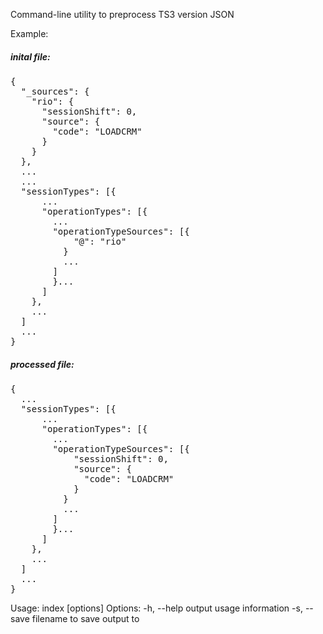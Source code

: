 Command-line utility to preprocess TS3 version JSONExample:##### inital file:<pre>{  "_sources": {    "rio": {      "sessionShift": 0,      "source": {        "code": "LOADCRM"      }    }  },  ...  ...  "sessionTypes": [{      ...      "operationTypes": [{        ...        "operationTypeSources": [{            "@": "rio"          }          ...        ]        }...      ]    },    ...  ]  ...}</pre>##### processed file:<pre>{  ...  "sessionTypes": [{      ...      "operationTypes": [{        ...        "operationTypeSources": [{            "sessionShift": 0,            "source": {              "code": "LOADCRM"            }          }          ...        ]        }...      ]    },    ...  ]  ...}</pre>Usage: index [options] <versionFileName>
Options:
  -h, --help                output usage information
  -s, --save <outFileName>  filename to save output to